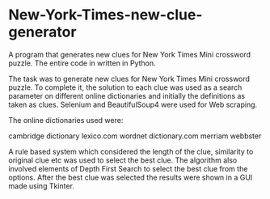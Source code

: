 # New-York-Times-new-clue-generator

A program that generates new clues for New York Times Mini crossword puzzle. The entire code in written in Python. 

The task was to generate new clues for New York Times Mini crossword puzzle. To complete it, the solution to each clue was used as a search parameter on different online dictionaries and initially the definitions as taken as clues. Selenium and BeautifulSoup4 were used for Web scraping.

The online dictionaries used were:

cambridge dictionary
lexico.com
wordnet 
dictionary.com
merriam webbster

A rule based system which considered the length of the clue, similarity to original clue etc was used to select the best clue. The algorithm also involved elements of Depth First Search to select the best clue from the options. After the best clue was selected the results were shown in a GUI made using Tkinter.
